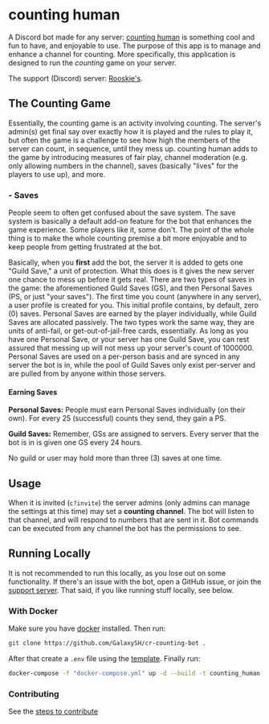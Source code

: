 # counting human

A Discord bot made for any server: [counting human](https://github.com/GalaxySH/cr-counting-bot) is something cool and fun to have, and enjoyable to use. The purpose of this app is to manage and enhance a channel for counting. More specifically, this application is designed to run the _counting_ game on your server.

The support (Discord) server: [Rooskie's](https://dsc.gg/ro).

## The Counting Game

Essentially, the counting game is an activity involving counting. The server's admin(s) get final say over exactly how it is played and the rules to play it, but often the game is a challenge to see how high the members of the server can count, in sequence, until they mess up. counting human adds to the game by introducing measures of fair play, channel moderation (e.g. only allowing numbers in the channel), saves (basically "lives" for the players to use up), and more.

### - Saves

People seem to often get confused about the save system. The save system is basically a default add-on feature for the bot that enhances the game experience. Some players like it, some don't. The point of the whole thing is to make the whole counting premise a bit more enjoyable and to keep people from getting frustrated at the bot.

Basically, when you **first** add the bot, the server it is added to gets one "Guild Save," a unit of protection. What this does is it gives the new server one chance to mess up before it gets real. There are two types of saves in the game: the aforementioned Guild Saves (GS), and then Personal Saves (PS, or just "your saves"). The first time you count (anywhere in any server), a user profile is created for you. This initial profile contains, by default, zero (0) saves. Personal Saves are earned by the player individually, while Guild Saves are allocated passively. The two types work the same way, they are units of anti-fail, or get-out-of-jail-free cards, essentially. As long as you have one Personal Save, or your server has one Guild Save, you can rest assured that messing up will not mess up your server's count of 1000000. Personal Saves are used on a per-person basis and are synced in any server the bot is in, while the pool of Guild Saves only exist per-server and are pulled from by anyone within those servers.

#### Earning Saves

**Personal Saves:** People must earn Personal Saves individually (on their own). For every 25 (successful) counts they send, they gain a PS.

**Guild Saves:** Remember, GSs are assigned to servers. Every server that the bot is in is given one GS every 24 hours.

No guild or user may hold more than three (3) saves at one time.

## Usage

When it is invited (`c?invite`) the server admins (only admins can manage the settings at this time) may set a **counting channel**. The bot will listen to that channel, and will respond to numbers that are sent in it. Bot commands can be executed from any channel the bot has the permissions to see.

## Running Locally

It is not recommended to run this locally, as you lose out on some functionality. If there's an issue with the bot, open a GitHub issue, or join the [support server](https://dsc.gg/ro). That said, if you like running stuff locally, see below.

### With Docker

Make sure you have [docker](https://www.docker.com/get-started) installed. Then run:

```bash
git clone https://github.com/GalaxySH/cr-counting-bot .
```

After that create a `.env` file using the [template](https://github.com/GalaxySH/cr-counting-bot/tree/main/.env-example). Finally run:

```bash
docker-compose -f "docker-compose.yml" up -d --build -t counting_human
```

### Contributing

See the [steps to contribute](https://github.com/CodePlaygroundWasTaken/cr-counting-bot/blob/main/.github/CONTRIBUTING.md)
